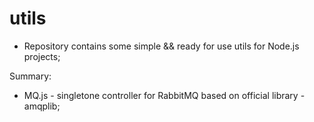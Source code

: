 # utils

 - Repository contains some simple && ready for use utils for Node.js projects;
 
 Summary:
 
 - MQ.js - singletone controller for RabbitMQ based on official library - amqplib;
